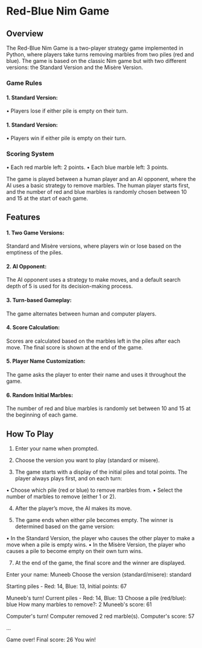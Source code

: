 # Red-Blue Nim Game
## Overview
The Red-Blue Nim Game is a two-player strategy game implemented in Python, where players take turns removing marbles from two piles (red and blue). The game is based on the classic Nim game but with two different versions: the Standard Version and the Misère Version.
### Game Rules
#### 1. Standard Version:
•	Players lose if either pile is empty on their turn.
#### 1. Standard Version:
•	Players win if either pile is empty on their turn.
### Scoring System
•	Each red marble left: 2 points.
•	Each blue marble left: 3 points.

The game is played between a human player and an AI opponent, where the AI uses a basic strategy to remove marbles. The human player starts first, and the number of red and blue marbles is randomly chosen between 10 and 15 at the start of each game.

## Features
#### 1. Two Game Versions: 
Standard and Misère versions, where players win or lose based on the emptiness of the piles.
#### 2. AI Opponent:
The AI opponent uses a strategy to make moves, and a default search depth of 5 is used for its decision-making process.
#### 3. Turn-based Gameplay:
The game alternates between human and computer players.
#### 4. Score Calculation:
Scores are calculated based on the marbles left in the piles after each move. The final score is shown at the end of the game.
#### 5. Player Name Customization:
The game asks the player to enter their name and uses it throughout the game.
#### 6. Random Initial Marbles:
The number of red and blue marbles is randomly set between 10 and 15 at the beginning of each game.

## How To Play

1. Enter your name when prompted.

2. Choose the version you want to play (standard or misere).

3. The game starts with a display of the initial piles and total points. The player always plays first, and on each turn:

•	Choose which pile (red or blue) to remove marbles from.
•	Select the number of marbles to remove (either 1 or 2).

4. After the player’s move, the AI makes its move.

5. The game ends when either pile becomes empty. The winner is determined based on the game version:

•	In the Standard Version, the player who causes the other player to make a move when a pile is empty wins.
•	In the Misère Version, the player who causes a pile to become empty on their own turn wins.

7. At the end of the game, the final score and the winner are displayed.

Enter your name: Muneeb
Choose the version (standard/misere): standard

Starting piles - Red: 14, Blue: 13, Initial points: 67

Muneeb's turn! Current piles - Red: 14, Blue: 13
Choose a pile (red/blue): blue
How many marbles to remove?: 2
Muneeb's score: 61

Computer's turn! Computer removed 2 red marble(s).
Computer's score: 57

...

Game over!
Final score: 26
You win!
